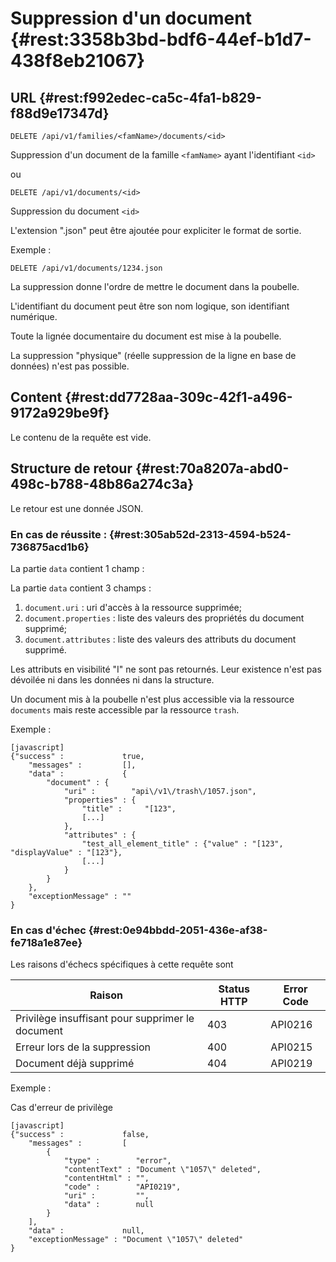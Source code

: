 # Suppression d'un document  {#rest:3358b3bd-bdf6-44ef-b1d7-438f8eb21067}

## URL {#rest:f992edec-ca5c-4fa1-b829-f88d9e17347d}

    DELETE /api/v1/families/<famName>/documents/<id>

Suppression d'un document de la famille `<famName>` ayant l'identifiant `<id>`

ou

    DELETE /api/v1/documents/<id>

Suppression du document `<id>`

L'extension ".json" peut être ajoutée pour expliciter le format de sortie.

Exemple :

    DELETE /api/v1/documents/1234.json

La suppression donne l'ordre de mettre le document dans la poubelle.

L'identifiant du document peut être son nom logique, son identifiant numérique.

Toute la lignée documentaire du document est mise à la poubelle.

La suppression "physique" (réelle suppression de la ligne en base de données) n'est pas possible.

## Content {#rest:dd7728aa-309c-42f1-a496-9172a929be9f}

Le contenu de la requête est vide.

## Structure de retour {#rest:70a8207a-abd0-498c-b788-48b86a274c3a}

Le retour est une donnée JSON.

### En cas de réussite : {#rest:305ab52d-2313-4594-b524-736875acd1b6}

La partie `data` contient 1 champ :

La partie `data` contient 3 champs :

1.  `document.uri` : uri d'accès à la ressource supprimée;
1.  `document.properties` : liste des valeurs des propriétés du document supprimé;
2.  `document.attributes` : liste des valeurs des attributs du document supprimé.

Les attributs en visibilité "I" ne sont pas retournés. Leur existence n'est pas
dévoilée ni dans les données ni dans la structure.

Un document mis à la poubelle n'est plus accessible via la ressource `documents`
mais reste accessible par la ressource `trash`.

Exemple :

    [javascript]
    {"success" :             true,
        "messages" :         [],
        "data" :             {
            "document" : {
                "uri" :        "api\/v1\/trash\/1057.json",
                "properties" : {
                    "title" :     "[123",
                    [...]
                },
                "attributes" : {
                    "test_all_element_title" : {"value" : "[123", "displayValue" : "[123"},
                    [...]
                }
            }
        },
        "exceptionMessage" : ""
    }

### En cas d'échec {#rest:0e94bbdd-2051-436e-af38-fe718a1e87ee}

Les raisons d'échecs spécifiques à cette requête sont 

|                      Raison                      | Status HTTP | Error Code |
| ------------------------------------------------ | ----------- | ---------- |
| Privilège insuffisant pour supprimer le document |         403 | API0216    |
| Erreur lors de la suppression                    |         400 | API0215    |
| Document déjà supprimé                           |         404 | API0219    |

Exemple : 

Cas d'erreur de privilège

    [javascript]
    {"success" :             false,
        "messages" :         [
            {
                "type" :        "error",
                "contentText" : "Document \"1057\" deleted",
                "contentHtml" : "",
                "code" :        "API0219",
                "uri" :         "",
                "data" :        null
            }
        ],
        "data" :             null,
        "exceptionMessage" : "Document \"1057\" deleted"
    }



